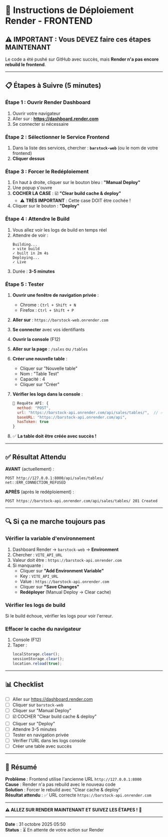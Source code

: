# 🚀 Instructions de Déploiement Render - FRONTEND

## ⚠️ IMPORTANT : Vous DEVEZ faire ces étapes MAINTENANT

Le code a été pushé sur GitHub avec succès, mais **Render n'a pas encore rebuild le frontend**.

---

## 📋 Étapes à Suivre (5 minutes)

### **Étape 1 : Ouvrir Render Dashboard**

1. Ouvrir votre navigateur
2. Aller sur : **https://dashboard.render.com**
3. Se connecter si nécessaire

### **Étape 2 : Sélectionner le Service Frontend**

1. Dans la liste des services, chercher : **`barstock-web`** (ou le nom de votre frontend)
2. **Cliquer dessus**

### **Étape 3 : Forcer le Redéploiement**

1. En haut à droite, cliquer sur le bouton bleu : **"Manual Deploy"**
2. Une popup s'ouvre
3. **COCHER LA CASE** : ☑️ **"Clear build cache & deploy"**
   - ⚠️ **TRÈS IMPORTANT** : Cette case DOIT être cochée !
4. Cliquer sur le bouton : **"Deploy"**

### **Étape 4 : Attendre le Build**

1. Vous allez voir les logs de build en temps réel
2. Attendre de voir :
   ```
   Building...
   > vite build
   ✓ built in 2m 4s
   Deploying...
   ✓ Live
   ```
3. Durée : **3-5 minutes**

### **Étape 5 : Tester**

1. **Ouvrir une fenêtre de navigation privée** :
   - Chrome : `Ctrl + Shift + N`
   - Firefox : `Ctrl + Shift + P`

2. **Aller sur** : `https://barstock-web.onrender.com`

3. **Se connecter** avec vos identifiants

4. **Ouvrir la console** (F12)

5. **Aller sur la page** : `/sales` ou `/tables`

6. **Créer une nouvelle table** :
   - Cliquer sur "Nouvelle table"
   - Nom : "Table Test"
   - Capacité : 4
   - Cliquer sur "Créer"

7. **Vérifier les logs dans la console** :
   ```javascript
   🚀 Requête API: {
     method: "POST",
     url: "https://barstock-api.onrender.com/api/sales/tables/",  // ✅ Doit être Render
     baseURL: "https://barstock-api.onrender.com/api",
     hasToken: true
   }
   ```

8. ✅ **La table doit être créée avec succès !**

---

## ✅ Résultat Attendu

**AVANT** (actuellement) :
```
POST http://127.0.0.1:8000/api/sales/tables/ net::ERR_CONNECTION_REFUSED
```

**APRÈS** (après le redéploiement) :
```
POST https://barstock-api.onrender.com/api/sales/tables/ 201 Created
```

---

## 🔍 Si ça ne marche toujours pas

### **Vérifier la variable d'environnement**

1. Dashboard Render → `barstock-web` → **Environment**
2. Chercher : `VITE_API_URL`
3. Valeur doit être : `https://barstock-api.onrender.com`
4. Si manquante :
   - Cliquer sur **"Add Environment Variable"**
   - Key : `VITE_API_URL`
   - Value : `https://barstock-api.onrender.com`
   - Cliquer sur **"Save Changes"**
   - **Redéployer** (Manual Deploy → Clear cache)

### **Vérifier les logs de build**

Si le build échoue, vérifier les logs pour voir l'erreur.

### **Effacer le cache du navigateur**

1. Console (F12)
2. Taper :
   ```javascript
   localStorage.clear();
   sessionStorage.clear();
   location.reload(true);
   ```

---

## 📊 Checklist

- [ ] Aller sur https://dashboard.render.com
- [ ] Cliquer sur `barstock-web`
- [ ] Cliquer sur "Manual Deploy"
- [ ] ☑️ COCHER "Clear build cache & deploy"
- [ ] Cliquer sur "Deploy"
- [ ] Attendre 3-5 minutes
- [ ] Tester en navigation privée
- [ ] Vérifier l'URL dans les logs console
- [ ] Créer une table avec succès

---

## 🎯 Résumé

**Problème** : Frontend utilise l'ancienne URL `http://127.0.0.1:8000`  
**Cause** : Render n'a pas rebuild avec le nouveau code  
**Solution** : Forcer le rebuild avec "Clear cache & deploy"  
**Résultat attendu** : ✅ URL correcte `https://barstock-api.onrender.com`

---

**⚠️ ALLEZ SUR RENDER MAINTENANT ET SUIVEZ LES ÉTAPES !** 🚀

---

**Date** : 31 octobre 2025 05:50  
**Status** : ⏳ En attente de votre action sur Render
